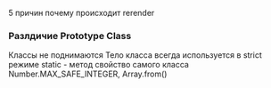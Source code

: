 5 причин почему происходит rerender

### Разлдичие Prototype Class

Классы не поднимаются
Тело класса всегда используется в strict режиме
static - метод свойство самого класса Number.MAX_SAFE_INTEGER, Array.from()
